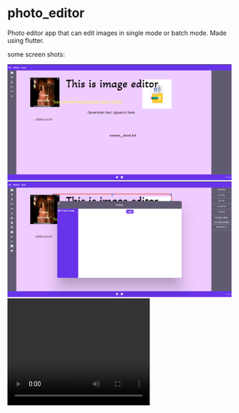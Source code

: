 # photo_editor

Photo editor app that can edit images in single mode or batch mode. Made using flutter.

some screen shots:

![Screenshot](screenshots/s1.png)
![Screenshot](screenshots/s2.png)
<video width="320" height="240" controls>
  <source src="video.mov" type="video/mkv">
</video>